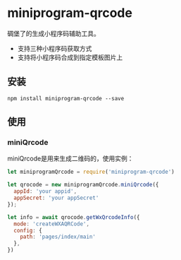 # miniprogram-qrcode
碉堡了的生成小程序码辅助工具。

* 支持三种小程序码获取方式
* 支持将小程序码合成到指定模板图片上

## 安装

```
npm install miniprogram-qrcode --save
```

## 使用


### miniQrcode
miniQrcode是用来生成二维码的，使用实例：

```js
let miniprogramQrcode = require('miniprogram-qrcode')

let qrocode = new miniprogramQrcode.miniQrcode({
  appId: 'your appid',
  appSecret: 'your appSecret'
});

let info = await qrocode.getWxQrcodeInfo({
  mode: 'createWXAQRCode',
  config: {
    path: 'pages/index/main'
  },
})

```
